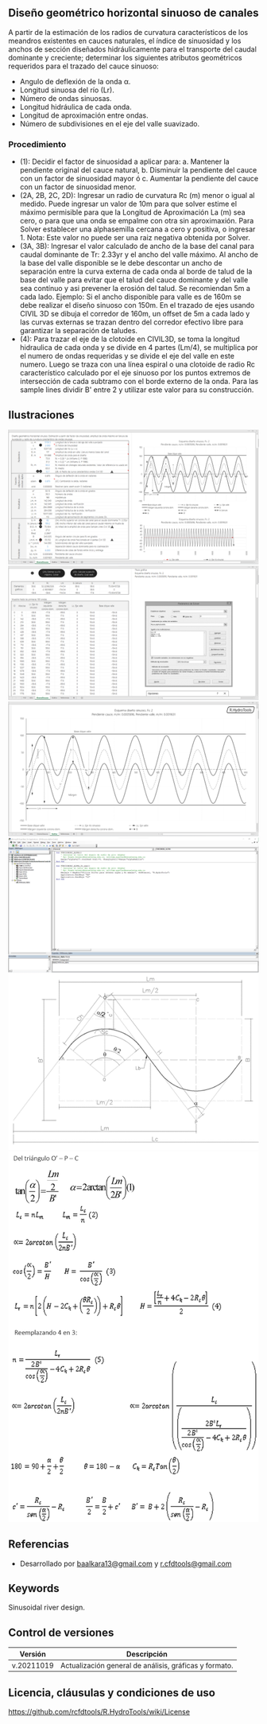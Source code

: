 ## Diseño geométrico horizontal sinuoso de canales

A partir de la estimación de los radios de curvatura característicos de los meandros existentes en cauces naturales, el índice de sinuosidad y los anchos de sección diseñados hidráulicamente para el transporte del caudal dominante y creciente; determinar los siguientes atributos geométricos requeridos para el trazado del cauce sinuoso:

* Angulo de deflexión de la onda α.
* Longitud sinuosa del río (Lr).
* Número de ondas sinuosas.
* Longitud hidráulica de cada onda.
* Longitud de aproximación entre ondas.
* Número de subdivisiones en el eje del valle suavizado.

### Procedimiento

* (1): Decidir el factor de sinuosidad a aplicar para: a. Mantener la pendiente original del cauce natural, b. Disminuir la pendiente del cauce con un factor de sinuosidad mayor ó c. Aumentar la pendiente del cauce con un factor de sinuosidad menor.
* (2A, 2B, 2C, 2D): Ingresar un radio de curvatura Rc (m) menor o igual al medido. Puede ingresar un valor de 10m para que solver estime el máximo permisible para que la Longitud de Aproximación La (m) sea cero, o para que una onda se empalme con otra sin aproximaxión. Para Solver establecer una alphasemilla cercana a cero y positiva, o ingresar 1. Nota: Este valor no puede ser una raiz negativa obtenida por Solver.
* (3A, 3B): Ingresar el valor calculado de ancho de la base del canal para caudal dominante de Tr: 2.33yr y el ancho del valle máximo. Al ancho de la base del valle disponible se le debe descontar un ancho de separación entre la curva externa de cada onda al borde de talud de la base del valle para evitar que el talud del cauce dominante y del valle sea contínuo y asi prevener la erosión del talud. Se recomiendan 5m a cada lado. Ejemplo:  Si el ancho disponible para valle es de 160m se debe realizar el diseño sinuoso con 150m. En el trazado de ejes usando CIVIL 3D se dibuja el corredor de 160m, un offset de 5m a cada lado y las curvas externas se trazan dentro del corredor efectivo libre para garantizar la separación de taludes.
* (4): Para trazar el eje de la clotoide en CIVIL3D, se toma la longitud hidraulica de cada onda y se divide en 4 partes (Lm/4), se multiplica por el numero de ondas requeridas y se divide el eje del valle en este numero. Luego se traza con una línea espiral o una clotoide de radio Rc característico calculado por el eje sinuoso por los puntos extremos de intersección de cada subtramo con el borde externo de la onda. Para las sample lines dividir B' entre 2 y utilizar este valor para su construcción.

## Ilustraciones

![R.HydroTools.DisenoSinuosoCanal.Screenshot1](https://github.com/rcfdtools/R.HydroTools/blob/main/DisenoSinuosoCanal/Screenshot/Screenshot1.png)
![R.HydroTools.DisenoSinuosoCanal.Screenshot2](https://github.com/rcfdtools/R.HydroTools/blob/main/DisenoSinuosoCanal/Screenshot/Screenshot2.png)
![R.HydroTools.DisenoSinuosoCanal.Screenshot3](https://github.com/rcfdtools/R.HydroTools/blob/main/DisenoSinuosoCanal/Screenshot/Screenshot3.png)
![R.HydroTools.DisenoSinuosoCanal.Screenshot4](https://github.com/rcfdtools/R.HydroTools/blob/main/DisenoSinuosoCanal/Screenshot/Screenshot4.png)
![R.HydroTools.DisenoSinuosoCanal.Screenshot5](https://github.com/rcfdtools/R.HydroTools/blob/main/DisenoSinuosoCanal/Screenshot/Screenshot5.png)
![R.HydroTools.DisenoSinuosoCanal.Screenshot6](https://github.com/rcfdtools/R.HydroTools/blob/main/DisenoSinuosoCanal/Screenshot/Screenshot6.png)


## Referencias
* Desarrollado por baalkara13@gmail.com y r.cfdtools@gmail.com


## Keywords
Sinusoidal river design.


## Control de versiones

Versión | Descripción
--- | ---
| v.20211019 | Actualización general de análisis, gráficas y formato.


## Licencia, cláusulas y condiciones de uso
https://github.com/rcfdtools/R.HydroTools/wiki/License


